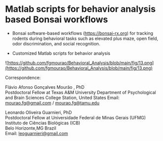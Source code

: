 # Matlab scripts for behavior analysis based Bonsai workflows

- Bonsai software-based workflows (https://bonsai-rx.org) for tracking rodents during behavioral tasks such as elevated plus maze, open field, odor discrimination, and social recognition.<br />

- Customized Matlab scripts for behavior analysis<br />

![https://github.com/fgmourao/Behavioral_Analysis/blob/main/fig/13.png](https://github.com/fgmourao/Behavioral_Analysis/blob/main/fig/13.png)<br />


Correspondence:<br />

Flávio Afonso Gonçalves Mourão , PhD<br />
Postdoctoral Fellow at Texas A&M University
Department of Psychological and Brain Sciences
College Station, United States
Email: mourao.fg@gmail.com / mourao.fg@tamu.edu <br />

Leonardo Oliveira Guarnieri, PhD<br />
Postdoctoral Fellow at Universidade Federal de Minas Gerais (UFMG)<br />
Instituto de Ciências Biológicas (ICB)<br /> 
Belo Horizonte,MG Brazil<br />
Email: leoguarnieri@gmail.com <br />
<br />